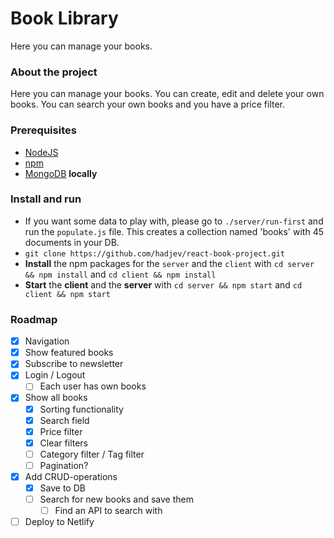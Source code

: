 # Book Library 

Here you can manage your books.

### About the project

Here you can manage your books. You can create, edit and delete your own books. You can search your own books and you have a price filter. 

### Prerequisites

- [NodeJS](https://nodejs.org)
- [npm](https://www.npmjs.com)
- [MongoDB](https://www.mongodb.com) **locally**

### Install and run

-   If you want some data to play with, please go to `./server/run-first` and run the `populate.js` file. This creates a collection named 'books' with 45 documents in your DB.
-   `git clone https://github.com/hadjev/react-book-project.git`
-   **Install** the npm packages for the `server` and the `client` with `cd server && npm install` and `cd client && npm install`
-   **Start** the **client** and the **server** with `cd server && npm start` and  `cd client && npm start`



### Roadmap

- [x] Navigation
- [x] Show featured books
- [x] Subscribe to newsletter
- [x] Login / Logout
  - [ ] Each user has own books
- [x] Show all books
  - [x] Sorting functionality
  - [x] Search field
  - [x] Price filter
  - [x] Clear filters
  - [ ] Category filter / Tag filter
  - [ ] Pagination?
- [x] Add CRUD-operations
  - [x] Save to DB
  - [ ] Search for new books and save them
    - [ ] Find an API to search with
- [ ] Deploy to Netlify
